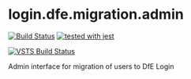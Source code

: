 # login.dfe.migration.admin
[![Build Status](https://travis-ci.org/DFE-Digital/login.dfe.migration.admin.svg?branch=master)](https://travis-ci.org/DFE-Digital/login.dfe.migration.admin)
[![tested with jest](https://img.shields.io/badge/tested_with-jest-99424f.svg)](https://github.com/facebook/jest)

[![VSTS Build Status](https://sfa-gov-uk.visualstudio.com/_apis/public/build/definitions/aa44e142-c0ac-4ace-a6b2-0d9a3f35d516/709/badge)](https://sfa-gov-uk.visualstudio.com/DfE%20New%20Secure%20Access/_build/index?definitionId=709&_a=completed)

Admin interface for migration of users to DfE Login